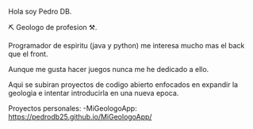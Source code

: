 Hola soy Pedro DB.

&#9935; Geologo de profesion &#9874;.

Programador de espiritu (java y python) me interesa mucho mas el back que el front.

Aunque me gusta hacer juegos nunca me he dedicado a ello.

Aqui se subiran proyectos de codigo abierto enfocados en expandir la geologia e intentar introducirla en una nueva epoca.

Proyectos personales:
  -MiGeologoApp: https://pedrodb25.github.io/MiGeologoApp/
